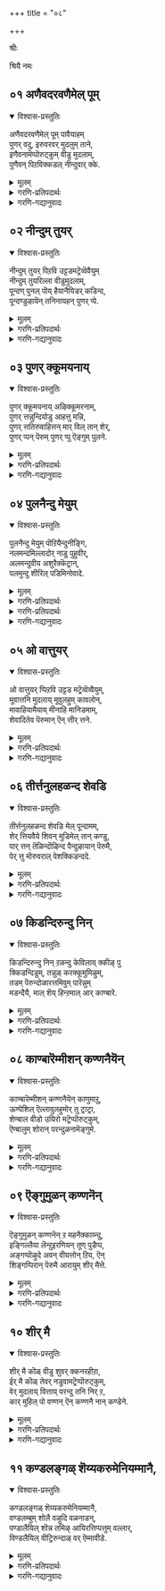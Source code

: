+++
title = "०८"

+++

श्रीः

श्रियै नमः


## ०१ अणैवदरवणैमेल् पूम्
<details open><summary>विश्वास-प्रस्तुतिः</summary>

अणैवदरवणैमेल् पूम् पावैयाहम्  
पुणर् वदु, इरुवरवर् मुदलुम् ताने,  
इणैवनामॆप्पॊरुट्कुम् वीडु मुदलाम्,  
पुणैवन् पिऱविक्कडल् नीन्दुवार् क्के.
</details>

<details><summary>मूलम्</summary>

अणैवदरवणैमेल् पूम् पावैयाहम्  
पुणर् वदु, इरुवरवर् मुदलुम् ताने,  
इणैवनामॆप्पॊरुट्कुम् वीडु मुदलाम्,  
पुणैवन् पिऱविक्कडल् नीन्दुवार् क्के.
</details>

<details><summary>गरणि-प्रतिपदार्थः</summary>

अणैवदु = पवडिसिरुवुदु, अरवु अणैमेल् = शेषन हासुगॆय मेलॆ, पूपावै = लक्ष्मीदेविय, आहम् = हृदयवन्नु, पुणर् वदु = कूडिरुवुदु, इरुवर् अवर् = अवरिब्बरिगॆ, मुदलुम् ताने = आदियू \(कारणनू\) ताने, इणैवन् आम् ऎप्पॊरुट्कुम् = ऎल्ला वस्तुगळिगू जॊतॆगारनागिद्दानॆ, वीडु = बिडुगडॆगॆ \(मोक्षक्कॆ\), मुदल् आम् = कारणनागिद्दानॆ, पुणैवन् = ईडागिद्दानॆ \(रक्षक\), पिऱवि कडल् नीन्दुवार् क्के = ’हुट्टु’ ऎम्ब कडलन्नु ईजि दाटुववरिगे;
</details>

<details><summary>गरणि-गद्यानुवादः</summary>

पवडिसिरुवुदु शेषन हासुगॆय मेलॆ. कूडिकॊण्डिरुवुदु लक्ष्मीदेविय हृदयवन्नु, अवरिब्बरिगॆ आदियू \(कारणनू\) ताने. ऎल्ला वस्तुगळ जॊतॆगारनू हौदु. बिडुगडॆगॆ \(मोक्षक्कॆ\) कारणनू हौदु. हुट्टु ऎम्ब कडलन्नु ईजि दाटुववरिगॆ ईडागि \(रक्षकनागि\)द्दानॆ. 

भगवन्तन चटुवटिकॆय व्याप्तियन्नू वैविध्यवन्नूइल्लि हेळलागुत्तदॆ.

“पवडिसिरुवुदु शेषन हासुगॆय मेलॆ” – भगवन्तनु नित्यविभूतियॆनिसि, क्षीरसागरदल्लि शेषशयननागि योगनिद्रॆयल्लिरुत्तानॆ. इदु भगवन्तन निर्लिप्ततॆयो\! 

“कूडिकॊण्डिरुवुदु लक्ष्मीदेविय हृदयवन्नु” – सकलैश्वर्यप्रदळु लक्ष्मीदेवि. आकॆय हृदयवन्ने भगवन्तनु ऒलिसिकॊण्डु अदरॊन्दिगॆ कूडिकॊण्डिद्दानॆ. \(श्रीदेवियन्नु पुरुषकारळु ऎन्नुत्तारॆ. दयॆये मूर्तिवॆत्तु श्रीदेवि भक्तनल्लि करुणिसबेकॆन्दू अवनन्नुद्धरिसबेकॆन्दू भगवन्तनल्लि पुरुषकार नडॆसि अवनिगॆ भगवत्कृपॆयुण्टागुवन्तॆ माडुत्ताळॆ\)

“अवरिब्बरिगॆ आदियू कारणनू ताने” – ’अवरु’ ऎन्दरॆ चतुर्मुखब्रह्म मत्तु रुद्ररु. सर्वेश्वरनाद भगवन्तनु सृष्टि, स्थिति, लय कार्यगळिगागि, ऎल्लक्कू आदियू कारणनू आगि, सृष्टिकार्यवन्नु सङ्कल्पमात्रदिन्द तानु सृष्टिसिद \(तन्न नाभिकमलदल्लि हुट्टिद\) चतुर्मुखनिगू, लयकार्यवन्नु तन्न मत्तॊन्दु सृष्टियाद रुद्रनिगू वहिसिकॊट्टनु. आद्दरिन्द, अवरिब्बर हुट्टिगू, अवर कार्यक्कू भगवन्तने मूल, अवने कारण.

“ऎल्ला वस्तुगळ जॊतॆगारनू हौदु” – सृष्टियल्लिरुव ऎल्ला चेतन अचेतनवस्तुगळिगू अन्तर्यामियागि अवुगळ निर्वाहकनागि, साक्षियागि भगवन्तनु इद्दानॆ. आद्दरिन्द अवुगळ ऎडॆबिडद जॊतॆगार भगवन्त. 

“बिडुगडॆगॆ कारणनू हौदु” – सर्वेश्वरनाद भगवन्तन मूरु रूपगळाद ब्रह्म, विष्णु, ईश्वर – इवरु सृष्टि, स्थिति, लयगळिगॆ कर्तरादरु. ई कार्यगळु निल्लदॆ नडॆयुत्तले इरुत्तवॆयष्टॆ. इवुगळिन्द आचॆगॆ दाटि होगुवुदे मोक्ष अथवा बिडुगडॆ. सर्वेश्वरनाद भगवन्तनल्लदॆ, मोक्षवन्नु नीडुवुदक्कॆ बेरॆ यारिगू साध्यविल्ल. 

“हुट्टु ऎम्ब कडलन्नु ईजि दाटुववरॆगॆ ईडागिद्दानॆ” – ’हुट्टु – सावु’ ऎम्बवु चेतननन्नु बिडिसिकॊळ्ळलारद बन्धनदल्लि सिक्किसिकॊळ्ळुत्तवॆ. ’हुट्टु’ – अदरॊन्दिगॆ नडॆयुव बॆळवणिगॆ, कर्म, इत्यादिगळु ’सावि’नॊन्दिगॆ तात्कालिकवागि कॊनॆगण्डन्तॆ आदरू, मत्तॆ हुट्टु, मत्तॆ कर्मगळु, मत्तॆ सावु – हीगॆ, कॊनॆगाणदन्तॆ नडॆदुहोगुव कार्यवन्नॆल्ला ’संसार’ ऎन्दु ऒन्दु सङ्ग्रहवाद हॆसरिनिम्द गुरुतिसुत्तारॆ. संसारवन्नु दाटलसाध्यवाद बलुदॊड्ड कडलिगॆ होलिसुत्तारॆ. ’संसारसागर’ ऎन्नुवुदु इदरिन्दले. ई अपारवाद, दाटलसाध्यवाद कडलन्नु दाटलेबेकॆन्दु मनस्सु माडिदवरिगॆ भगवन्तनु तक्क ईडागि \(जॊतॆयू रक्षकनू आगि\) अवरन्नु दाटिसुत्तानॆ. अवरिगॆ बिडुगडॆयन्नुण्टु माडुत्तानॆ. 

इदु बलु स्वारस्यवाद पाशुर. बळसिरुव कॆलवु पदगळिगॆ नानार्थगळिवॆ. आ अर्थगळन्नु सरियागि अन्वयमाडिकॊळ्ळुवुदरिन्द, पाशुरद अर्थवन्नु हॊसहॊसरीतियल्लि तिळिदुकॊळ्ळलु साध्यवागुत्तदॆ, ऎन्नबहुदु. आ पदगळन्नु अवुगळ विविध अर्थगळन्नु इल्लि कॊडलागिदॆ. 

“आहम् – देह, ऎदॆ, वक्षस्थल, मनस्सु, हृदय. 

“इणै – ऒप्पु, होलु, हॊन्दिकॊळ्ळु,

“पुणै – तॆप्प, दोणि, नावॆ, सहाय \(ऒत्तासॆ\) बिदिरु, ईडु \(रक्षणॆ\), पणतॊडु.
</details>



## ०२ नीन्दुम् तुयर्
<details open><summary>विश्वास-प्रस्तुतिः</summary>

नीन्दुम् तुयर् पिऱवि उट्टडमट्रॆव्वॆवैयुम्  
नीन्दुम् तुयरिल्ला वीडुमुदलाम्,  
पून्दण् पुनल् पॊय् हैयानैयिडर् कडिन्द,  
पून्दण्डुऴायॆन् तनिनायहन् पुणर् प्पे.
</details>

<details><summary>मूलम्</summary>

नीन्दुम् तुयर् पिऱवि उट्टडमट्रॆव्वॆवैयुम्  
नीन्दुम् तुयरिल्ला वीडुमुदलाम्,  
पून्दण् पुनल् पॊय् हैयानैयिडर् कडिन्द,  
पून्दण्डुऴायॆन् तनिनायहन् पुणर् प्पे.
</details>

<details><summary>गरणि-प्रतिपदार्थः</summary>

नीन्दुम् = ईजि दाटुव, तुयर् = दुःखसङ्कटवाद, पिऱवि = हुट्टिगॆ, उट्टड = ऒळपट्ट, मट्रु ऎव्वॆव्वैयुम् = बेरॆ यावयावुदॊ अवॆल्लवन्नू, नीन्दुम् = ईजिदाटुव, तुयर् इल्ला = दुःखसङ्कटगळु इल्लद, वीडु = बिडुगडॆगॆ, मुदल् आम् = कारणवागुत्तदॆ, पू = सॊबगिन, तण् = तम्पाद, पुनल् = नीरिन, पॊय् है = सरोवरदल्लि, यानै = आनॆय, इडर् = सङ्कटवन्नु, कडिन्द = तॊलगिसिदवनाद पू = सुन्दरवाद, तण् = तम्पाद, तुऴाय्= तुलसिय हारदवनाद, ऎन् = नन्न, तनि = साटियिल्लदवनाद \(परिपूर्णनाद\), नायहन् = नायकन, पुणर् प्पे = कूडुविकॆये.
</details>

<details><summary>गरणि-गद्यानुवादः</summary>

सॊबगिन तम्पाद नीरिन सरोवरदल्लि आनॆय सङ्कटवन्नु नीगिसिदवनू, सुन्दरवाद तम्पाद तुलसिय हारवन्नु मुडिदवनू आद, नन्न साटियिल्लद \(परिपूर्णनाद\) नायकनॊडनॆ कूडुविकॆये ईजि दाटुव दुःखसङ्कटवाद हुट्टिगॆ ऒळपट्ट बेरॆ यावयावुदु इदॆयो अदॆल्लवन्नू ईजि दाटुव सङ्कटविल्लदन्तॆ माडुव बिडुगडॆगॆ कारणवागुत्तदॆ. 

’बिडुगडॆ’गॆ भगवन्तने कारणनॆन्दु हिन्दिन पाशुरदल्लि हेळलायितु. इल्लि अदर विवरणॆ स्वल्प बरुत्तदॆ. 

’आनॆय सङ्कटवन्नु नीगिसिदवनु” – इदु गजेन्द्रमोक्षद विषय. ऎल्लो काडिन नडुवॆ, तम्पाद नीरिन सरोवरदल्लि, मॊसळॆय बायिगॆ सिक्किबिद्दु, बिडुगडॆ हॊन्दलारदॆ सङ्कटपडुत्तिद्द आनॆयॊन्दु ’गत्यन्तरविल्लदॆ, ’भगवन्त, कृपाविष्टनागि भगवन्तनु अदर बळिगॆ धाविसि बन्दु, अदन्नु सङ्कटदिन्द बिडुगडॆ माडिदनु ऎम्बुदु कतॆ. 

आनॆय ’बिडुगडॆ’ मॊसळॆय हिडितदिन्द पारागुविकॆ मत्तु ऎन्दिनन्तॆ स्वेच्छॆयागि बदुकि बाळुविकॆ मात्रवे.

पाशुरद ’बिडुगडॆ’ ऎम्बुदु ’हुट्टु’ मत्तु अदक्कॆ सम्बन्धपट्टवुगळ हिडितदिन्द पूर्तियागि पारागुविकॆ. भगवकृपॆये इदक्कॆ कारण. इदे अगत्य. 

’हुट्टिगॆ ऒळपट्ट बेरॆ याव यावुदु इदॆयो..............” हुट्टु मत्तु अदरॊन्दिगॆ अण्टिबरुव रोग, मुप्पु, सावु – इवुगळॆल्लवू दुःखवन्नु तरुववे\! हुट्टिनॊडनॆ ’भय’वू कूडिकॊळ्ळुत्तदॆ. ई भयवु हुट्टिन सम्बन्धिगळाद ऒन्दॊम्दर जॊतॆयल्लू कूडिकॊण्डु चेतननन्नु अतियागि तॊळलिसुत्तदॆ. 

भगवत्कृपॆयुण्टायितॆन्दरॆ, मॊदलु भयद निवारणॆयुण्टागुव, मत्तु सङ्कटदिन्द पारागुव ’अभय’ लभिसुवुदु. नॆम्मदि दॊरॆयुवुदु. भगवत्सम्बन्ध कडिदुहोगदन्तॆ अनुकूलवुण्टागुवुदु. हुट्टिन सम्बन्धवाद ऎल्ल बगॆय सङ्कटगळू तॊलगि, भगवत्सान्निध्यवे लभिसुवुदु. 

आळ्वाररु हेळुत्तारॆ- कृपापरिपूर्णनू, बाडद सुन्दरवाद तुलसिय हार्‍अवन्नु धरिसिरुववनू आद भगवन्तने हुट्टिन दुःखगळॆल्लवन्नू निवारिसतक्कवनु. अवनन्नु नायकनन्नागि वरिसि, प्रेमिसि, ऒलिसिकॊण्डु, अवनॊडनॆ कूडिकॊळ्ळुवुदे ’बिडुगडॆ’य मार्ग.
</details>



## ०३ पुणर् क्कूमयनाय्
<details open><summary>विश्वास-प्रस्तुतिः</summary>

पुणर् क्कूमयनाय् अऴिक्कूमरनाम्,  
पुणर् त्तन्नुन्दियोडु आहत्तु मन्नि,  
पुणर् त्ततिरुवाहित्तन् मार् विल् तान् शेर्,  
पुणर् प्पन् पॆरुम् पुणर् प्पु ऎङ्गुम् पुलने.
</details>

<details><summary>मूलम्</summary>

पुणर् क्कूमयनाय् अऴिक्कूमरनाम्,  
पुणर् त्तन्नुन्दियोडु आहत्तु मन्नि,  
पुणर् त्ततिरुवाहित्तन् मार् विल् तान् शेर्,  
पुणर् प्पन् पॆरुम् पुणर् प्पु ऎङ्गुम् पुलने.
</details>

<details><summary>गरणि-प्रतिपदार्थः</summary>

पुणर् क्कूम्= सृष्टिसुव, अयन् आय् = अजनागि, अऴिक्कूम् = नाशपडिसुव \(संहरिसुव\) अरन् आम् = हरनू आगुत्तानॆ, पुणर् त्त तन् = तन्नन्नु पड्द, उन्दियोडु = नाभियल्लू, आहत्तु = देहदल्लू, मन्नि = इरिसिकॊण्डु, पुणर् त्त = \(तन्नन्नु\) वरिसिद, तिरु आहि = श्रीदेवियन्नुळ्ळवनागि, तन् मार् विल् तन् = तन्न ऎदॆयल्लिये शेर् = इरिसिकॊण्डु, पुणर् प्पन् = कैगॊळ्ळुवनु, पॆरुम् पुणर् प्पु = हिरिदाद कार्यभारवन्नु, ऎङ्गुम् = ऎल्लॆल्लियू, पुलने = प्रत्यक्षनागि. 
</details>

<details><summary>गरणि-गद्यानुवादः</summary>

सृष्टिसुव अजनागि, संहरिसुव हरनू आगुत्तानॆ. तन्नन्नु अजनागि पडॆदु नाभियल्लू, तन्न देहदल्लू इरिसिकॊळ्ळुत्तानॆ. तन्नन्नु वरिसिद श्रीदेवियन्नु तन्न ऎदॆयल्लिये इरिसिकॊण्डु, ऎल्लॆल्लू प्रत्यक्षनागि, बलु दॊड्ड कार्यभारवन्नु कैगॊळ्ळुत्तानॆ. 

भगवन्तन कार्यव्याप्ति ऎष्टु विस्तारवादद्दु ऎम्बुदन्नु ई पाशुर तिळियपडिसुत्तदॆ. 

मॊदलनॆय पाशुरदल्लि हेळिद ब्रह्मरुद्रर विषयवन्नू श्रीदेविय विषयवन्नू इल्लि विशदीकरिसलागिदॆ. 

भगवन्तनु तन्न नाभिकमलदल्ले अजनन्नु \(चतुर्मुखब्रह्मनन्नु\) सृष्टिसि, अवनन्नु जगत्सृष्टिकार्यदल्लि तॊडगिसिद्दानॆ. संहारकार्यक्कागि हरनन्नु सृष्टिसि, अवनिगॆ तन्न देहद बलभागवन्ने ऒप्पिसिद्दानॆ. क्षीरसागरदल्लि साटियिल्लद कमलद हूविनल्लि उद्भविसि, भगवन्तनन्नुवरिसि, मदुवॆयागि, सकलैश्वर्यदातॆयागिरुव श्रीदेवियन्नु भगवन्तनु आदरदिन्द तन्न वक्षदल्लिये इरिसिकॊण्डिद्दानॆ. हीगॆ, सृष्टिसुव अजनू ताने आगि, संहरिसुव हरनू ताने आगि, ऎल्ला बगॆय ऐश्वर्यप्रदनू ताने आगि भगवन्तनु तन्न कार्यभारवन्नु नडॆसुत्तानॆ. अल्लदॆ, इवॆल्लक्किन्तलू हॆच्चिनदाद तानु सृष्टिसिद सकल चेतनाचेतन वस्तुगळ रक्षणॆय हॊणॆयन्नू तन्नदे आगि माडिकॊण्डिद्दानॆ मत्तु भगवन्तनु तन्न सृष्टिय रूपदल्लियू, अवुगळल्लि ऒन्दॊन्दर अन्तर्यामि रूपदल्लियू, ई विषयदल्लियू भगवन्तनु ऎल्लॆल्लियू कङ्गॊळिसुत्तानॆ. हीगिदॆ भगवन्तन बलु दॊड्ड कार्यभार.
</details>



## ०४ पुलनैन्दु मेयुम्
<details open><summary>विश्वास-प्रस्तुतिः</summary>

पुलनैन्दु मेयुम् पॊऱियैन्दुनीङ्गि,  
नलमन्दमिल्लादोर् नाडु पुहुवीर्,  
अलमन्दुवीय अशुरैक्कॆट्रान्,  
पलमुन्दु शीरिल् पडिमिनोवादे.
</details>

<details><summary>मूलम्</summary>

पुलनैन्दु मेयुम् पॊऱियैन्दुनीङ्गि,  
नलमन्दमिल्लादोर् नाडु पुहुवीर्,  
अलमन्दुवीय अशुरैक्कॆट्रान्,  
पलमुन्दु शीरिल् पडिमिनोवादे.
</details>

<details><summary>गरणि-प्रतिपदार्थः</summary>

पुलन् ऐन्दुम् = इन्द्रियगळु ऐदन्नू, मेयुम् = उण्णुव, पोऱि = ऐन्दुम् = तन्त्रगळु \(साधनगळु\) ऐदन्नू, नीङ्गि = कळॆदुकॊण्डु, \(नीगिदवरागि\), नलम् = आनन्दक्कॆ, अन्दम् = अन्त्यवे, इल्लादु = इल्लद, ओर् = अद्वितीयवाद, नाडु = नाडन्नु, पुहुवीर् = प्रवेशिसबहसुववरे, अलमन्दु = नरळि सङ्कटपट्टु, वीय = नाशवागुवन्तॆ, अशुरै = असुररन्नु, कॆट्रान् = कॊन्दवन, पलम् = फलवन्ने, मुन्दु = मुन्दागि तोरिसुव, \(मुन्दागिसिकॊण्डिरुव\), शीरिल् = श्रेष्ठवाद गुणगळल्लि, पडिमिन् = मुळुगिरि, ओवादे = ऎडॆबिडदन्तॆ. 
</details>



<details><summary>गरणि-प्रतिपदार्थः</summary>

ऐदु इन्द्रियगळन्नू उण्णुव ऐदु साधन \(तन्त्र\)गळन्नूनीगिदवरागि, आनन्दक्कॆ कॊनॆयॆम्बुदे इल्लद अद्वितीयवाद नाडन्नु प्रवेशिसबयसुववरे, अलमन्दु = नरळि सङ्कटपट्टु, वीय = नाशवागुवन्तॆ, अशुरै = असुररन्नु, कॆट्रान् = कॊन्दवन, पलम् = फलवन्ने, मुन्दु = मुन्दागितोरिसुव, \(मुन्दागिसिकॊण्डिरुव\), शीरिल् = श्रेष्ठवाद गुणगळल्लि, पडुमिनि = मुळुगिरि, ओ वादे = ऎडॆबिडदन्तॆ.
</details>

<details><summary>गरणि-गद्यानुवादः</summary>

ऐदु इन्द्रियगळन्नू उण्णुव ऐदु साधन \(तन्त्र\) गळन्नू नीगिदवरागि, आनन्दक्कॆ कॊनॆयॆम्बुदे इल्लद अद्वितीयवाद नाडन्नु प्रवेशिसबयसुववरे, नरळि सङ्कटपट्टु नाशवागुवन्तॆ राक्षसरन्नु कॊन्दवन, फलवन्ने मुन्दागिसिकॊण्डिरुव श्रेष्ठवाद गुणगळल्लि ऎडॆबिडदन्तॆ मुळुगिरि. 

ई पाशुरदल्लि भगवद्गुणानुभवद हिरिमॆयेनॆम्बुदर सूचनॆ इदॆ. हागॆये, परमपद, मत्तु अदर प्राप्तिय विषयवू सूचितवागिदॆ. 

“ऐदु इन्द्रियगळन्नू उण्णुव ऐदु साधनगळु” – ऒन्दॊन्दक्कू अदरदर ’व्यापार’, अदक्कॆ वेद्यवागुव ’विषय’ इदॆ. इन्द्रियगळन्नु आकर्षिसि, तम्म वशमाडिकॊळ्ळुव साधनवे ”इन्द्रियार्थ” अथवा ’विषय’. ई व्यापारदल्लि इन्द्रियगळु मग्नरादवॆन्दरॆ, भगवद्गुणानुभवक्कॆ बेरॆ मार्गवॆल्लि? 

ज्ञानेन्द्रियगळु व्यापार विषय

किवि केळुविकॆ शब्द

कण्णु नोडुविकॆ रूप

नालगॆ रुचिनोडुविकॆ रस

मूगु मूसुविकॆ गन्ध

चर्म मुट्टुविकॆ स्पर्श

कर्मेन्द्रियगळु

वाक्कु उच्चारणॆ मातु

कै \(आदान- स्वीकरिसुवुदु\) कुशलकार्य

पायु विहरणॆ सञ्चार

उपस्थ आनन्द आनन्द.

इन्द्रियगळ मूलक नडॆयुव व्यापारवू इन्द्रिय विषयगळू ’आनन्द’वॆन्दु हेळिदरॆ, अवॆल्लवू क्षणिक अथवा तात्कालिक ऎनिसिकॊळ्ळुवुदु. कॊनॆये इल्लवॆम्ब आनन्दवन्नु अनुबविसबेकॆन्नुववरु असदृशवाद अन्थ आनन्द तरुव नाडन्नु सेरबेकु. 

“नरळि सङ्कटपट्टु.................कॊन्दवन” – इल्लि भगवन्तन श्रीरामावतारद सूचनॆ इदॆ. राक्षसकुलवन्ने नरळिसि नाशपडिसिदवनु श्रीरामनु.

“फलवन्ने मुन्दागिसिकॊण्डिरुव...........” – सामान्यवागि ऎल्ल कार्यक्कू बरुव फल यावागलू कडॆयल्ले. आदरॆ, भगवद्गुणानुभववॆम्ब कार्य ऎन्दॆन्दिगू अन्थाद्दल्ल. कष्टपडिसदॆ, आनन्दवन्नुण्टुमाडतक्कद्दु अदु. अष्टे अल्ल. सद्गतियन्नू तरुवुदु. आद्दरिन्दले, आनन्द मत्तु सद्गति ऎम्ब सत्फलवन्ने मुन्दिट्टुकॊण्डिरुव कार्यवॆन्दरॆ ’भगवद्गुणानुभव’ अनवरतवू इळिय मुळुगिरुवुदु – इवे परमपदप्राप्ति तरतक्कवु.
</details>



## ०५ ओ वात्तुयर्
<details open><summary>विश्वास-प्रस्तुतिः</summary>

ओ वात्तुयर् प्पिऱवि उट्टड मट्रॆव्वॆव्वैयुम्,  
मूवात्तनि मुदलाय् मूवुलहुम् कावलोन्,  
मावाहियामैयाय् मीनाहि मानिडमाम्,  
शेवादितेव पॆरुमान् ऎन् त्तीर् त्तने.
</details>

<details><summary>मूलम्</summary>

ओ वात्तुयर् प्पिऱवि उट्टड मट्रॆव्वॆव्वैयुम्,  
मूवात्तनि मुदलाय् मूवुलहुम् कावलोन्,  
मावाहियामैयाय् मीनाहि मानिडमाम्,  
शेवादितेव पॆरुमान् ऎन् त्तीर् त्तने.
</details>

<details><summary>गरणि-प्रतिपदार्थः</summary>

ओवा = ऎडॆबिडद, तुयर् = दुःखपूर्णवाद, पिऱवि उट्टड = हुट्टिगॆ सम्बन्धिसिद, मट्रु = ऎव्वॆव्वैयुम् = इतर ऎल्लवन्नू मूवा = मुदियागदन्तॆ इरुव, तनि मुदलाय् = ऒण्टियागि, अद्वितीय कारणभूतनागि, मू उलहुम् = मूरु लोकगळन्नू, कावलोन् = रक्षिसतक्कवनागि, मा आहि = हयग्रीवनागि, आमै आय् = आमॆयागि, मीन् आहि = मीनागि, मानिडम् आम् = मनुष्यनागुववनु, तेवातिदेव = देवतॆगळिगॆल्ल, \(अवर मेल्पट्ट\) अमररिगॆल्ल, पॆरुमान् = स्वामियागिरुववनु, ऎन् तीर् त्तने =नन्नपरमपवित्रने.
</details>

<details><summary>गरणि-गद्यानुवादः</summary>

मुदितनविल्लदन्तॆ, ऒब्बने आगि, अद्वितीय कारणभूतनागि, ऎडॆबिडद दुःखमयवाद हुट्टन्नू अदक्कॆ सम्बन्धिसिद इतर ऎल्लवन्नू \(नीगिसि\), मूरु लोकगळन्नूरक्षिसतक्कवनागि, देवतॆगळिगू \(अवरिगॆ मेल्पट्ट\) अमररिगू स्वामियागि, हयग्रीवनागि, आमॆयागि, मीनागि, मानवरूपियागिरुववनू नन्न परमपवित्रने. 

हिन्दिन पाशुरदल्लि ’भगवद्गुणानुभव’द फलवेनॆन्दु तिळिसलायितु. अदक्कॆ इदु मेल्पङ्क्तियागिरलेम्बन्तॆ, इल्लि भगवद्गुण कथनवागुत्तदॆ. 

भगवन्तनन्नु ’नित्ययौवन सुन्दर’ ऎन्दु वर्णिसुत्तारॆ. स्वामिय यौवनवू अदक्कॆ साटियाद सॊबगू शाश्वतवन्तॆ. यौवनवू सौन्दर्यवू ऒट्टुगूडिदरॆ, अवुगळ आकर्षणॆ इन्नॆष्टु प्रखरवो\! अनुभविसिये अरियबेकाद विषयवल्लवे? 

भगवन्तनन्नु ’अह’ ऎन्नुत्तारॆ. अवनिगॆ हुट्टू इल्ल, नाशवू इल्ल. हीगिरुवाग अवनिगॆ मुप्पॆल्लिन्द बन्दीतु? 

भगवन्तनॊब्बने\! अद्वितीयनवनु. ऎल्लक्कू आदियू कारणनू अवने. अवनिन्दले ऎल्लवू. अवने जगद्रक्षकनु. चेतनर हुट्टु, रोग, मुप्पु, मरण, भय इवुगळन्नॆल्ला निवारिसतक्कवनू अवने. ब्रह्मनिन्द हिडिदु ऎल्ला देवतॆगळिगू स्वामि. अवरिगॆ मेल्पट्टु, परमपद वासिगळागिरुव नित्यसूरि \(अमररु\)गळिगू ऒडॆयनु. अवने नाना रूपगळन्नु तळॆदवनु. वेदगळन्नु उद्धरिसुवुदक्कागि अवनु हयग्रीवनागि अवतरिसिदनु. देवतॆगळिगॆ अमृतवन्नु दॊरकिसिकॊट्टु अवरन्नु अमररन्नागिसुवुदक्कागि आमॆयागि अवतरिसि, समुद्रमथनक्कॆ अनुकूलमाडिकॊट्टनु. प्रळय जलप्रवाहदिन्द तन्न सृष्टिय नाशवागदन्तॆ रक्षिसुवुदक्कागि अवनु मीनादनु. बहळवागि कॊब्बि हॆच्चिकॊण्डिद्द दुष्टराक्षा कुलवन्ने निर्मूलगॊळिसुवुदक्कागियू, दुष्टशिक्षण, शिष्टरक्षणक्कागियू राम, कृष्णादि मानवरूपियागि अवतरिसिदनु. परमोपकारियागि, परमपवित्तनागि, अद्वितीयनागि शोभिसुववनू अवने.
</details>



## ०६ तीर्त्तनुलहळन्द शेवडि
<details open><summary>विश्वास-प्रस्तुतिः</summary>

तीर्त्तनुलहळन्द शेवडि मेल् पून्दामम्,  
शेर् त्तियवैये शिवन् मुडिमेल् तान् कण्डु,  
पार् त्तन् तॆळिन्दॊऴिन्द पैन्दुऴायान् पॆरुमै,  
पेर् त्तु मॊरुवराल् पेशक्किडन्ददे.
</details>

<details><summary>मूलम्</summary>

तीर्त्तनुलहळन्द शेवडि मेल् पून्दामम्,  
शेर् त्तियवैये शिवन् मुडिमेल् तान् कण्डु,  
पार् त्तन् तॆळिन्दॊऴिन्द पैन्दुऴायान् पॆरुमै,  
पेर् त्तु मॊरुवराल् पेशक्किडन्ददे.
</details>

<details><summary>गरणि-प्रतिपदार्थः</summary>

तीर् त्तन् = परमपवित्रन, उलहु अळन्द = लोकगळन्नु अळॆद, शे अडिमेल् = कॆम्पाद \(कोमलवाद\) पादगळ मेलॆ, पूतामम् = हूविन दण्डॆयन्नु, शेर् त्ति = समर्पिसि, अवैये = आ दण्डॆयन्ने, शिवन् मुडि मेल् = शिवन तलॆय मेलॆ, तान् कण्डु = तानु कण्डवनागि, पार् त्तन् = पार्थनु, तॆळिद्नु ऒऴिन्द = तिळिवळिकॆयन्नु पडॆद, पैतुऴायान् = सॊब्गिन तुलसिय हारवन्नु धरिसिरुववन, पॆरुमै = हिरिमॆयन्नु, पेर् त्तुम् = मत्तॆ \(पुनः\) ऒरुव राल् = ऒब्बॊरब्बरिन्दलू, पेशकिडन्ददे = हेळुवन्तॆ इदॆयल्ल. 
</details>

<details><summary>गरणि-गद्यानुवादः</summary>

परमपवित्रन लोकगळन्नु अळॆद कॆम्पाद \(कोमलवाद\) तिरुवडिगळ मेलॆ हूविन दण्डॆयन्नु समर्पिसि, आ दण्डॆयन्ने शिवन तलॆय मेलॆ तानु कण्डवनागि, पार्थनु तिळिवळिकॆयन्नु पडॆदन्थ सॊबगिन तुलसिय हारवन्नु धरिसिरुववन हिरिमॆयन्नु मत्तॆमत्तॆ ऒब्बॊब्बरिन्दलू हेळुवन्तॆ इदॆयल्ल. 

भगवन्तन तिरुवडिगळ हिरिमॆयन्नु सूचिसुवुदक्कॆ पार्थन प्रसङ्गवॊन्दन्नु निदर्शनवागि इल्लि सूचिसलागिदॆ. 

पार्थनिगॆ श्रीकृष्णनॊडनॆ देहात्मद नण्टु. ऒन्दुसल, तानु शिवनन्नु मॆच्चिसि, वरवन्नु पडॆदुबरुवॆनॆन्दु पार्थनु श्रीकृष्णनिगॆ हेळिदनन्तॆ. ऎल्लिगो होगि, कष्टवाद तपस्सन्नाचरिसि, शिवनिन्द वरवन्नु पडॆदुकॊळ्ळबॆकाद प्रमेयवॆ इल्लवॆन्दू, अदक्कॆ बदलागि तन्नतिरुवडिगळन्नु पूजिसिदरॆ शिवनु सम्प्रीतनागि बेकादद्दन्नु नीडुवनॆन्दु श्रीकृष्णनु हेळिदनन्तॆ. ई मातन्नु पार्थनु नम्बिदनो बिट्टनो\! श्रीकृष्णन तिरुवडिगळिगॆ हूविनदण्डॆगळन्नर्पिसि, अवक्कॆ पार्थनु ऎरगिदनन्तॆ. अन्दु रात्रि पार्थनिगॆ कनसु बन्तन्तॆ. कनसिनल्लि शिवनु पार्थन मुन्दॆ मुगुळ्नगॆ नगुत्ता, प्रसन्ननागि कण्डनन्तॆ. अन्दु तानु श्रीकृष्णन तिरुवडिगळिगॆ अर्पिसिद्द हूविन दण्डॆगळु शिवनतलॆय मेलॆ इद्दद्दन्नु कण्डु पार्थनिगॆ तिळिवळिकॆ बन्तन्तॆ. तनगॆ ऒलिदु तन्न ऒडनाडियागिरुव भगवन्तन\(श्रीकृष्णन\) सेवॆयिम्दले तन्न ऎल्ल कोरिकॆगळु ईडेरुवुदॆन्दू अदक्कागि बेरॆ दैवगळन्नु बेडुव अगत्यवे इल्लवॆन्दू अवनिगॆ मनदट्टायितन्तॆ. पार्थन कोरिकॆयन्नु शिवनू पूर्णगॊळिसिदनन्तॆ. 

परमपवित्रनाद भगवन्तन तिरुवडिगळु सामान्यवादवल्ल. अवनु त्रिविक्रमनागि मूरु लोकगळन्नु अळॆदुकॊण्ड कालदल्लि, ब्रह्मलोकदवरॆगॆ विस्तरिसिद्द भगवन्तन तिरुवडिगळन्नु ब्रह्मनु देवगङ्गॆयिन्द तॊळॆदु कृतार्थनादनन्तॆ. 

तिरुवडिगळ महिमॆये इष्टु हिरिदॆन्दाग, भगवन्तन सकल कल्याणगुणगळ हिरिमॆयन्नु ऒब्बॊब्बरू ऎष्टॆष्टु हॊगळिदरू मुगियदन्तॆ इदॆयल्ल ऎन्नुत्तारॆ आळ्वाररु.
</details>



## ०७ किडन्दिरुन्दु निन्
<details open><summary>विश्वास-प्रस्तुतिः</summary>

किडन्दिरुन्दु निन् ऱळन्दु केविलाय् क्कीऴ् पु  
क्किडन्दिडुम्, तन्नुळ् करक्कूमुमिऴुम्,  
तडम् पॆरुन्दोळारत्तमिवुम् पारॆन्नुम्  
मडन्दैयै, माल् शॆय् हिन्ऱमाल् आर् काण्बारे.
</details>

<details><summary>मूलम्</summary>

किडन्दिरुन्दु निन् ऱळन्दु केविलाय् क्कीऴ् पु  
क्किडन्दिडुम्, तन्नुळ् करक्कूमुमिऴुम्,  
तडम् पॆरुन्दोळारत्तमिवुम् पारॆन्नुम्  
मडन्दैयै, माल् शॆय् हिन्ऱमाल् आर् काण्बारे.
</details>

<details><summary>गरणि-प्रतिपदार्थः</summary>

किडन्दु = पवडिसि, इरुन्दु = योगनिद्दॆयल्लिद्दु, निन्ऱु = \(यागशालॆयल्लि\) निन्तु, अळन्दु = अळॆदुकॊण्डु, केविल् आय् = महावराहनागि, कीऴ् = कडल अडियल्लि, पुक्कु प्रवेशिसि, इडन्दु = इडुम् = हिडिदु \(अदर स्थानदल्लि\) इडुवन्थ, तन्नुळ् = तन्न ऒळगडॆये, करक्कूम् = मरॆमाडि इट्टुकॊळ्ळुवन्थ, इमिऴुम् = हॊरक्कॆ हाकुवन्थ, तडम् = विस्तारवाद, पॆरु = बलुदॊड्ड, तोळ् = तोळुगळिन्द, आर = पूर्तियागि, तऴुवुम् = आलिङ्गिसुवन्थ, पार् ऎन्नुम् मडन्दैयै = भूमि ऎम्ब कन्निकॆयन्नु, माल् = सर्वेश्वरनु, शॆय् हिन् ऱ = माडुत्तिरुव, माल् = हिरिमॆयन्नु, आर् काण्बारे = यारु कण्डुकॊळ्ळुत्तारॆ? 
</details>

<details><summary>गरणि-गद्यानुवादः</summary>

पवडिसि योगनिद्दॆयल्लिरुवन्थ, निन्तु अळॆदुकॊळ्ळुवन्थ, महावराहनागि कडल अडियल्लि प्रवेशिसि, हिडिदु इडुवन्थ, तन्न ऒळगडॆये मरॆमाडि इट्टुकॊळ्ळुवन्थ, मत्तु हॊरक्कॆ हाकुवन्थ, विस्तारवाद दॊड्ड तोळुगळिन्द पूर्तियागि भूमि ऎम्ब कन्यॆयन्नु आलिङ्गिसुवन्थ, सर्वेश्वरनु माडुत्तिरुव हिरिय कार्यगळन्नु यारु कण्डुकॊळ्ळुत्तारॆ? 

हिन्दिन पाशुरद भगवन्तन हिरिमॆयन्नु कण्डुकॊळ्ळुव बगॆयन्नु इल्लि सूचिसलागिदॆ- 

“पवडिसि योग निद्दॆयल्लिरुवन्थ” – 

महाप्रळयद बळिक, ऎल्लॆल्लू नीरे नीरागिरुवाग, आ अपारवाद जलराशियल्लि पुट्टदॊन्दु आलदॆलॆय मेलॆ भगवन्तनु ऎळॆय मगुवागि पवडिसि बहुदीर्घकाल योगनिद्दॆयल्लि निर्लिप्ततॆयिन्द इरुत्तानॆ ऎन्नुत्तारॆ. अल्लदॆ, भगवन्तनु क्षीरसागरदल्लि शेषशयननागि, तन्नऎल्ल कार्यचटुवटिकॆगळिन्दलू निर्लिप्तनागि योगनिद्दॆयल्लि पवडिसिरुत्तानॆ ऎन्नुत्तारॆ. आदरेनु? अवन सङ्कल्पदन्तॆये अल्लवे जगत्कार्यगळॆल्लवू नडॆदुहोगुवुदु? अदे अल्लवे अवन हिरिमॆ?

“निन्तु अळॆदुकॊळ्ळुवन्थ” – बलिचक्रवर्तिय कीर्तियन्नू अवन कॊडुगैयन्नू यारिन्दलू मीरिसलु साध्यवागदॆ, अवन गुणस्वभावगळिगॆ तक्कन्तॆ भगवन्तने अवनन्नु अनुग्रहिसुवुदक्कागि, बलिय यागशालॆयल्लि अद्वितीयवाद तेजस्वियाद वामनवटुवागि बन्दु निन्तद्दु. तनगागि मूरु हॆज्जॆयष्टु नॆलवन्नु याचिसि, बलियिन्द अदन्नुपडॆदद्दु. कूडले त्रिविक्रमनागि बॆळॆदु ऎल्ला लोकगळन्नू तन्न ऎरडे हॆज्जॆगळन्नु आवरिसि, अळॆदुकॊण्डद्दु. बळिक, तन्न तिरुवडियन्ने बलिचक्रवर्तिय तलॆय मेलिरिसि, अवनिगॆ तन्न परिपूर्णानुग्रहवन्नु करुणिसिद्दु. 

“महावराहनागि, कडल अडियल्लि प्रवेशिसि हिडिदु इडुवन्थ” – हिरण्यकशिपुविन तम्मनाद हिरण्याक्षनु भूमियन्ने कद्दॊय्दु कडल अडियल्लि ऎल्लियो बच्चिट्ट. आग भगवन्तनु महावराहनागि अवतरिसि, कडलल्लि नुग्गि, भूमियन्नु तन्न कोरॆहल्लुगळिन्द हिडिदु मेलक्कॆत्ति, अदर स्थानदल्लि अदन्नु नॆलॆगॊळिसिदनु. 

“तन्न ऒळगडॆये मरॆमाडि इट्टुकॊळ्ळुवन्थ”- प्रळयकाल बन्दाग, भगवन्तनु तन्न सृष्टियॆल्लवन्नू ऒन्दे गुक्किगॆ नुङ्गि, अदन्नु तन्नहॊट्टॆयल्लि अडगिसि इट्टुकॊण्डु, अदन्नु संरक्षिसुत्तानॆ. अवन हॊट्टॆ ऎष्टु दॊड्डदो काणॆ\! 

“मत्तॆ हॊरक्कॆ हाकुवन्थ” – प्रळयसमयदल्लि तानु कबळिसिद सृष्टियन्नॆल्ला बलुदीर्घकाल तन्न हॊट्टॆयल्लिट्टुकॊण्डु कापाडुत्ता, मत्तॆ सृष्टि समय बन्द कूडले अदिष्टन्नू हॊरक्कॆ हाकुत्तानॆ. 

“भूमि ऎम्ब कन्यॆयन्नु आलिङ्गिसुवन्थ” – तन्नन्नु हिरण्याक्षन कैयिन्द बिडिसिद्दक्कागि, कृतज्ञतॆयिन्द भूदेवि ऎम्ब कन्यॆयु भगवन्तनन्ने वरिसिदळु ऎम्बुदु इल्लिय विषय. 

सर्वेश्वरनाद भगवन्तनु माडुव अद्भुताश्चर्यकरवाद कार्यगळिन्दले अवन हिरिमॆयॆष्टॆम्बुदन्नु कण्डुकॊळ्ळुवुदक्कॆ साध्य ऎन्नुत्तारॆ आळ्वाररु.
</details>



## ०८ काण्बारॆम्मीशन् कण्णनैयॆन्
<details open><summary>विश्वास-प्रस्तुतिः</summary>

काण्बारॆम्मीशन् कण्णनैयॆन् काणुमाऱु,  
ऊण्पेशिल् ऎल्लावुलहुमोर् तु ट्राट्रा,   
शेण्बाल वीडो उयिरो मट्रॆप्पॊरुट्कुम्,  
ऎण्बालुम् शोरान् परन्दुळनामॆङ्गुमे.
</details>

<details><summary>मूलम्</summary>

काण्बारॆम्मीशन् कण्णनैयॆन् काणुमाऱु,  
ऊण्पेशिल् ऎल्लावुलहुमोर् तु ट्राट्रा,   
शेण्बाल वीडो उयिरो मट्रॆप्पॊरुट्कुम्,  
ऎण्बालुम् शोरान् परन्दुळनामॆङ्गुमे.
</details>

<details><summary>गरणि-प्रतिपदार्थः</summary>

काण्बार् आर्‍ = कण्डुकॊळ्ळुववरु यारु, ऎम् ईशन् कण्णनै = नम्म स्वामियाद कृष्णपरमात्मनन्नु, ऎन् काणुम् आऱु = कण्डुकॊळ्ळुव बगॆयादरू एनु, ऊण् = उणिसु, पेशिल् = हेळहोदरॆ, ऎल्ला उलहुम् = ऎल्ला लोकगळू, ओर् तुट्रु = ऒन्दुकुत्तिगॆ, अट्रा = आगदु \(सालदु\), वीडो = मनॆयादरो, शेण्बाल = अत्यन्त दूरदल्लिरुव स्थळ, मट्रु ऎप्पोरुट्कुम् = इतर ऎल्ला वस्तुगळिगू, उयिरो = प्राणवागिरुववनु, एण् पालुम् = सामर्थ्य, दार्ढ्य मुन्ताद हिरिमॆयल्लि, शोरान् = कुग्गुववनल्ल. \(सॊरगुववनल्ल\), परन्दु = हरडि \(विस्तरिसि\), उळन् = इद्दानॆ.
</details>

<details><summary>गरणि-गद्यानुवादः</summary>

भगवन्तनन्नु यारु कण्डुकॊळ्ळुत्तारॆ? कण्डुकॊळ्ळुव बगॆयेनु? – ई ऎरडु प्रश्नॆगळिगॆ उत्तरवागिरुवन्तॆ ई पाशुरद विषयविदॆ. 

भगवन्तनन्नु यारु कण्डुकॊळ्ळुत्तारॆ? कण्डुकॊळ्ळुव बगॆयेनु? – ई ऎरडु प्रश्नॆगळिगॆ उत्तरवागिरुवन्तॆ ई पाशुरद विषयविदॆ. 

भगवन्तन गुणस्वभावगळु अद्भुत, आश्चर्यपूर्ण\! प्रळयकालदल्लि ऎल्ला लोकगळू स्वामिय ऒन्दु हुक्किगॆ सालदु. हागॆ, कबळिसि, तन्न हॊट्टॆयल्लि अडगिसिट्टुकॊण्डु, अवुगळन्नु संरक्षिसुत्तानल्ल\! अवनन्नु सेरुवुदादरू हेगॆ? अवनिरुवुदु ऎल्ला लोकगळ ऎल्लॆय आचॆगॆ, अत्यन्त दूरद स्थळदल्लि\! आदरेनु, अवनु सृष्टिसिरुव ऎल्ला चराचरवस्तुगळल्लि, अवुगळ अन्तर्यामियागि, ऎल्लॆल्लू हरडि, ऎल्ल कडॆयू व्यापिसिकॊण्डिद्दानॆ\! नानाअवतारगळन्नु तळॆदु, अवनु माडि तोरिसिरुव ऒन्दॊन्दु कार्यवू अद्भुतवे, आश्चर्यपूर्णवे\! श्रीकृष्णावतारद वैभववॊन्दे सालदे? बल, शक्ति, सामर्थ्य, दार्ढ्य मुन्तादवुगळल्लि अवन हिरिमॆयन्नु मीरिसुववरादरू इद्दारॆये? हीगिरुवल्लि, भगवन्तनन्नु अरितुकॊळ्ळुवुदादरू हेगॆ? अरितुकॊळ्ळुववरु याऋ? 

भगवन्तन हिरिमॆय कार्यगळन्नु अरितुकॊळ्ळुवुदर मूलकवे अवनन्नु कण्डुकॊळ्ळबेकु. अदेसुलभ मार्ग – ऎन्नुत्तारॆ आळ्वाररु. 

“एण्” ऎम्बुदक्कॆ = “बल, शक्ति, सामर्थ्य, दार्ढ्य, हिरिमॆ, ऎल्लॆ, दुरहङ्कारद मातु \(दर्पद मातु\), बग्गुविकॆ, वक्रवागुविकॆ” ऎन्दॆल्ला अर्थवागुत्तदॆ.
</details>



## ०९ ऎङ्गुमुळन् कण्णनॆन्
<details open><summary>विश्वास-प्रस्तुतिः</summary>

ऎङ्गुमुळन् कण्णनॆन् ऱ महनैक्काय्न्दु,  
इङ्गिल्लैया लॆन्ऱुइरणियन् तूण् पुडैप्प,  
अङ्गप्पॊऴुदे अवन् वीयत्तोन् ऱिय, ऎन्  
शिङ्गप्पिरान् पॆरुमै आरायुम् शीर् मैत्ते.
</details>

<details><summary>मूलम्</summary>

ऎङ्गुमुळन् कण्णनॆन् ऱ महनैक्काय्न्दु,  
इङ्गिल्लैया लॆन्ऱुइरणियन् तूण् पुडैप्प,  
अङ्गप्पॊऴुदे अवन् वीयत्तोन् ऱिय, ऎन्  
शिङ्गप्पिरान् पॆरुमै आरायुम् शीर् मैत्ते.
</details>

<details><summary>गरणि-प्रतिपदार्थः</summary>

ऎङ्गुम् उळन् = ऎल्लॆल्लियू इद्दानॆ, कण्णन् = आकर्षकनाद भगवन्तनु \(श्रीकृष्णावतारियाद भगवन्तनु\), ऎन् ऱ = ऎन्नुव, महनै = मगन मेलॆ, काय्न्दु= कोपिसिकॊण्डु, इङ्गु = इल्लि, इल्लै आल् = इल्ल अल्लवे, ऎन्ऱु = ऎन्नुत्ता \(ऎन्दु\), इरणियन् = हिरण्यकशिपुवु, तूण् पुडैप्प = कम्बवन्नु ऒदॆयलु, अङ्गु = अल्लिये, अप्पॊऴुदे = आ क्षणदल्लिये \(आगले\), अवन् वीय = अवनु सायलॆन्दु, तोन् ऱिय = अवतरिसिद, ऎन् शिङ्गप्पिरान् = नन्न नरसिंहस्वामिय, पॆरुमै = हिरिमॆयॆम्बुदु, आरायुम् = आलोचिसुवुदक्कॆ, शीर् मैत्ते = श्रेष्ठवादद्दे. 
</details>

<details><summary>गरणि-गद्यानुवादः</summary>

आकर्षकनाद भगवन्तनु \(कृष्णनु\) ऎल्लॆल्लियू इद्दानॆ ऎन्नुव मगन मेलॆ कोपिसिकॊण्डु, इल्लि इल्ल अल्लवे \(अय्यो\) ऎन्नुत्ता हिरण्यकशिपुवु कम्बवन्नु ऒदॆयलु, अल्लिये आ क्षणदल्ले \(आगले\) अवनु सायुवन्तॆ अवतरिसिद नन्न नरसिंहस्वामिय हिरिमॆयॆम्बुदु आलोचिसुवुदक्कॆ श्रेष्ठवादद्दे. 

हिन्दिन पाशुरदल्लि भगवन्तनन्नु कण्डुकॊळ्ळुवुदु हेगॆ ऎम्ब प्रश्नॆ बन्तु. अदक्कॆ उत्तरवागि अवन कार्यगळ हिरिमॆयिन्दले अवनन्नु कण्डुकॊळ्ळबहुदु ऎन्दु हेळलायितु. भगवन्तन कार्यद हिरिमॆयन्नु कुरित ऒन्दु निदर्शन इल्लिदॆ- 

प्रह्लादनु हरिभक्त. अवन तन्दॆ हिरण्यकशिपु हरिद्वेषि. ’हरिसर्वव्यापि. अवनु ऎल्लॆल्लू ऎल्ल वस्तुगळल्लू इद्दानॆ” ऎन्दुबु प्रह्लादन नम्बिकॆय मातु. अदन्नु सुळ्ळुमाडबेकु ऎन्दु अवर तन्दॆ. अवनु तन्न मुन्दिरुव उक्किन कम्बवन्नु ऒदॆयुत्ता ’इल्लि निन्न आ हरि इल्लवे इल्ल\! अय्यो\!\!” ऎन्दु मगनन्नु मूदलिसिद. कूडले बन्तु अदक्कॆ उत्तर\! आगले, आ कम्बदिन्दले हरियु हिरण्यकशिपुविन मृत्यु स्वरूपनाद ’नरहरि’ यागि उद्भविसि बन्दनु. नरसिंहावतारद हिरिमॆ ऎष्टु दॊड्डदु\! 

“इदल्लवे भगवन्तन हिरिमॆ\! इदन्नल्लवे चॆन्नागि आलोचिसि अरितुकॊळ्ळबेकादद्दु\! इदे अल्लवे भगवन्तनन्नु कण्डुकॊळ्ळुव मार्ग\!” – ऎन्नुत्तारॆ आळ्वाररु.
</details>



## १० शीर् मै
<details open><summary>विश्वास-प्रस्तुतिः</summary>

शीर् मै कॊळ् वीडु शुवर् क्कनरहीऱा,  
ईर् मै कॊळ् तेवर् नडुवामट्रॆप्पॊरुट्कुम्,  
वेर् मुदलाय् वित्ताय् परन्दु तनि निर् ऱ,  
कार् मुहिल् पो वण्णन् ऎन् कण्णनै नान् कण्डेने.
</details>

<details><summary>मूलम्</summary>

शीर् मै कॊळ् वीडु शुवर् क्कनरहीऱा,  
ईर् मै कॊळ् तेवर् नडुवामट्रॆप्पॊरुट्कुम्,  
वेर् मुदलाय् वित्ताय् परन्दु तनि निर् ऱ,  
कार् मुहिल् पो वण्णन् ऎन् कण्णनै नान् कण्डेने.
</details>

<details><summary>गरणि-प्रतिपदार्थः</summary>

शीर् मै कॊळ् = अत्युत्तमवाद, वीडु = मोक्षवन्नू, शुवर् क्कम् = स्वर्गवन्नू, नरहु = नरकवन्नू, ईरु आ = अरिवु आगि, ईर् मै कॊळ् = कनिकरिसुव, तेवर् = देवतॆगळु, नडु आ = नडुवॆयागि, मट्रु ऎप्पॊरुट्कुम् = इतर ऎल्ला वस्तुगळिगू, वेर् = बेरु, मुदल् आय् = मॊदलागि, वित्तु आय् = बीजवू आगि, परन्दु = हरडिकॊण्डु, तनि = विलक्षणवागि निन् ऱ = इरुव, कार् मुहिल् पोल् वण्णन् = कार्मुगिलिन हागॆ बण्णवुळ्ळवनाद, ऎन् कण्णनै = नन्न आकर्षकनन्नु \(श्रीकृष्णरूपियन्नु\), नान् कण्डेने =नानु कण्डुकॊण्डॆनल्ल\! 
</details>

<details><summary>गरणि-गद्यानुवादः</summary>

अत्युत्तम नॆलॆयाद मोक्षवन्नू, स्वर्गवन्नू, नरकवन्नू अरिवुकॊडुववनागि, कनिकरवुळ्ळवनागि, देवतॆगळ नडुवॆयू इतर ऎल्ला वस्तुगळिगू बेरु मॊदलागि बीजवू आगि, हरडिकॊण्डु, सम्पूर्णवागि विलक्षणवागिरुव कार्मुगिलन हागॆ बण्णदवनाद नन्नआकर्षकनन्नु \(श्रीकृष्णरूपियन्नु\) नानु कण्डुकॊण्डॆनल्ल\!

ई पाशुरदल्लि आळ्वाररु भगवद्गुणानुभवदल्लि ओलाडुत्ता आनन्दिसुत्तिद्दारॆ. “इदन्नल्लवे आलोचिसि अरितुकॊळ्ळबेकादद्दु. इदे अल्लवे भगवन्तनन्नु कण्डुकॊळ्ळबेकाद मार्ग” – ऎम्बुदक्कॆ आळ्वाररे निदर्शन, अवर अनुभवद माते अदु ऎम्बन्तॆ पाशुरद विषयविदॆ. 

“अत्युत्तमनॆलॆयाद.....................अरिवुकॊडुववनागि” – चेतनरिगॆ अवरवर कर्मानुगुणवागि स्वर्ग नरकगळु दॊरॆयुत्तवॆ. पापकर्मगळु नरकानुभववन्नु तरुत्तवॆ. पुण्यकर्मगळिन्द स्वर्गवास. पुण्यफलविरुववरॆगू स्वर्गानुभव. आ पुण्य क्षीणिसिद कूडले स्वर्गदिन्द मत्तॆ मर्त्यलोकक्कॆ मत्तॆ कर्मानुभव. अदक्कॆ तक्कन्तॆ नरकनाकगळु, हुट्टु सावुगळ सङ्कोलॆ चेतननन्नु बिगिदिरुववरॆगू इदु तप्पिद्दल्ल. ई सङ्कोलॆयन्नु कडिदु हाकुवुदे मोक्ष अथवा बिडुगडॆ. नरकद दुःख सङ्कटगळू, स्वर्गद सुखानुभववू हीगॆ परिवर्तनॆ हॊन्दुत्ता, तॊळलिसुत्तवॆ. आदरॆ मोक्षानन्दवु शाश्वतवादद्दु. ई अरिवन्नू, मोक्ष पडॆयुवुदर बगॆगॆ उपायद अरिवन्नू कॊडुववनु भगवन्तने. 

हुट्टिद बन्दनदल्लि तॊळलुत्तिरुव चेतनर बगॆगॆ भगवन्तनिगॆ अपारवाद कनिकर. अवरन्नु तन्न कडॆगॆ आकर्षिसिकॊण्डु, उद्धरिसुवुदे आ कनिकरद फल. 

देवतॆगळिगॆ आधारनागि, अवर मेल्विचारकनागि, अवर नडुवॆये, अवर धर्मनीतिगळ निर्वाहकनागिरुत्तानॆ भगवन्त. 

“बेरु मॊदलागि बीजवू आगि” – इदॊन्दु सुन्दरवाद रूपक. बेरु मरक्कॆ आधार. अदन्नु भद्रवागि, नॆट्टगॆ निल्लिसिट्टुकॊळ्ळुवुदु. नॆलद ऒळगडॆ, कण्णिगॆ काणिसदन्तॆ इद्दुकॊण्डु, मरक्कॆ बेकागुव आहारवन्नू नीरन्नू ऒदगिसिकॊडुत्तदॆ. मरद बॆळवणिगॆगॆ ऎल्ल बगॆयल्लू सहकारि. मरवु ऒणगि बीळुव तनकलू अदन्नु कापाडुत्तदॆ. हागॆये, भगवन्तनु तानु सृष्टिसिद ऎल्ला चेतन अचेतन वस्तुगळिगू, बेरिन हागॆ, कण्णिगॆ काणिसदन्तॆ, अवुगळ अन्तर्यामियागिद्दुकॊण्डु, अवुगळिगॆ आधारनागि, अभिवृद्धिकारकनागि, निर्वाहकनागि, कडॆगॆ, लयकालदल्लि अवुगळन्नु बीजरूपदल्लि तन्नल्लिट्टुकॊण्डु संरक्षिसुत्तानॆ. 

’हरडिकॊण्डु, सम्पूर्णवागि, विलक्षणवागिरुव कार्मुगिलिन हागॆ बण्णदवनाद” – सुन्दरवाद उपमान. कार्मुगिलिनॊन्दिगॆ भगवन्तनन्नु होलिसलागिदॆ. कार्मुगिलु तनगॆ ऎष्टु साध्यवो अष्टु नीरन्नू तन्नल्लि तुम्बिट्टुकॊण्डु सम्पूर्णवागिरुत्तदॆ. ऎल्लॆल्लू हरडिकॊळ्ळुत्तदॆ. तन्न विलक्षणवाद रूपबण्णगळिन्द अत्याकर्षकवागुत्तदॆ. परम औदार्यदिन्द, कॆळगडॆ नॆलद मेलण वस्तुगळु बयसुवुदक्किन्तलू हॆच्चागिये, तानु हिडिदिट्टुकॊण्डिरुव नीरन्नु ऎरॆयुत्तदॆ. हागॆये भगवन्तनू सर्वव्यापि. कार्मुगिलिन बण्णदवनु. विलक्षण सुन्दर. अत्याकर्षक मत्तु परम उदारि. 

आळ्वाररु हेळुत्तारॆ- स्वर्ग नरकगळ बगॆगॆ अरिवन्नुण्टुमाडि, अवुगळ पुनरावर्तनॆयिन्द बिडुगडॆ हॊन्दुवुदक्कॆ उपायवन्नु करुणिसि, नन्नन्नु तन्न कडॆगॆ आकर्षिसिकॊण्डु, नन्नन्नुद्धरिसतक्क श्रीकृष्णरूपियाद भगवन्तनन्नु नानु कण्डुकॊण्डॆ\! ई नन्न भाग्यक्कॆ ऎणॆयुण्टे?
</details>



## ११ कण्डलङ्गळ् शॆय्यकरुमेनियम्मानै,
<details open><summary>विश्वास-प्रस्तुतिः</summary>

कण्डलङ्गळ् शॆय्यकरुमेनियम्मानै,  
वण्डलम्बुम् शोलै वऴुदि वळनाडन्,  
पण्डालैयिल् शॊन्न तमिऴ् आयिरत्तिप्पत्तुम् वल्लार्,  
विण्डलैयिल् वीट्रिरुन्दाळ् वर् ऎम्मावीडे.
</details>

<details><summary>मूलम्</summary>

कण्डलङ्गळ् शॆय्यकरुमेनियम्मानै,  
वण्डलम्बुम् शोलै वऴुदि वळनाडन्,  
पण्डालैयिल् शॊन्न तमिऴ् आयिरत्तिप्पत्तुम् वल्लार्,  
विण्डलैयिल् वीट्रिरुन्दाळ् वर् ऎम्मावीडे.
</details>

<details><summary>गरणि-प्रतिपदार्थः</summary>

कण् तलङ्गळ् शॆय्य = कण्णुगळु कॆम्पगू, करुमेनि = करिय देहवू, उळ्ळ, अम्मानै = स्वामियन्नु, कुरितु, वण्डु = दुम्बिगळु, अलम्बुम् = गानमाडुव, शोलै =तोपुगळन्नुळ्ळ, वऴुदि = तिरुवळुदि ऎम्ब, वळम् = समृद्धवाद, नाडन् = नाडिनवनु, पण् तलैयिल् शॊन्न = गानवन्ने प्रधानवागिट्टुकॊण्डु हेळिद, तमिऴ् = तमिळिन, आयिरत्तु = ऒन्दु साविर \(पाशुर\)दल्लि, इपत्तुम् वल्लार् = ई हत्तु पाशुरगळन्नु बल्लवरु, विण् तलैयिल् = परमपददल्लि, वीट्रिरुन्दु = वास माडुत्ता, आळवर् = आळुत्तारॆ, ऎम्मा वीडे = आ महाबिडुगडॆयन्ने. 
</details>

<details><summary>गरणि-गद्यानुवादः</summary>

कण्णुगळु कॆम्पगू, देहवु कर्रगू इरुव स्वामियन्नु कुरितु दुम्बिगळु गानमाडुव गोपुगळन्नुळ्ळ तिरुवळदि ऎम्ब समृद्धवाद नाडिनवनु गानवन्ने प्रधानवागिट्टुकॊण्डु हेळिद तमिळिन ऒन्दु साविर पाशुरगळल्लि ई हत्तन्नु बल्लवरु परमपददल्लि वासमाडुत्ता आ महाबिडुगडॆयन्ने आळुववरागुत्तारॆ. 

इदु आ तिरुवाय् मॊऴिय कडॆय पाशुर. मिक्क तिरुवाय् मॊऴिगळ कडॆय पाशुरगळिगिन्तलू अङ्कितदल्लि इदु भिन्नवागिदॆ ऎम्बुदन्नु गमनिसबहुदागिदॆ. अल्लि “कुरुहूर् शडहोपन्” ऎन्दुकवियु तन्न गुरुतन्नु स्पष्टवागि हेळिकॊळ्ळलागुत्तित्तु. ई तिरुवाय् मॊऴियल्लादरो हागिल्ल. अदक्कॆ बदलागि “वऴुदि वळनाडन्” ऎन्दु तन्न नाडिन हिरिमॆयन्नु व्यक्तपडिसिद्दानॆ. हॆसरन्नु गोप्यमाडिद्दानॆ. तन्न हिरिमॆ तन्न नाडिगॆ सेरिद्दु ऎम्ब विशालवाद सात्विक मनोभाववन्नु व्यक्तपडिसिद्दानॆ. इदॊन्दु हिरिमॆये\! 

कॆन्दावरॆयन्तॆ विशालवू सुन्दरवू आद कण्णुगळन्नू परिपूर्णवाद भव्यवाद कार्मुगिलिनन्तॆ आकर्षकवाद देहकान्तियन्नुळ्ळवनू आद भगवन्तन गुणस्वभावगळन्नु कुरितु, अवनन्नु कण्डुकॊळ्ळुव सुलभोपायवे साविर पाशुरगळन्नु रचिसिद्दारॆ. अवुगळल्लि ऒन्दुभागवाद ई हत्तु पाशुरगळन्नु चॆन्नागि अभ्यास मादि अरितुकॊण्डवरु परमपद वासिगळागि अल्लिय अखण्डानन्दवन्नु सूरॆगॊळ्ळुत्तारॆ. हीगिदॆ, ई तिरुवाय् मॊऴिय फलश्रुति\!
</details>
